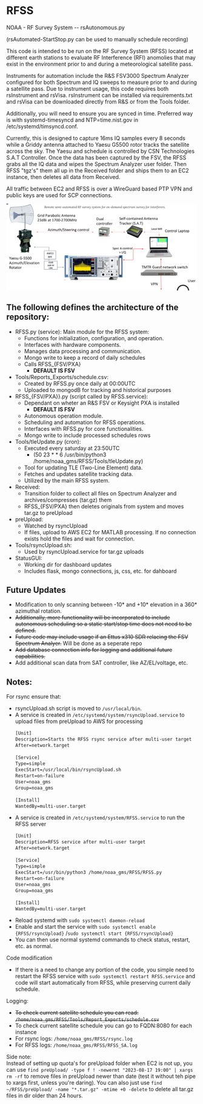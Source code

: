 # RFSS
NOAA - RF Survey System -- rsAutonomous.py

(rsAutomated-StartStop.py can be used to manually schedule recording)

This code is intended to be run on the RF Survey System (RFSS) located at different earth stations to evaluate RF Interference (RFI) anomolies that may exist in the environment prior to and during a meteorological satellite pass.  

Instruments for automation include the R&S FSV3000 Spectrum Analyzer configured for both Spectrum and IQ sweeps to measure prior to and during a satellite pass. Due to instrument usage, this code requires both rsInstrument and rsVisa.  rsInstrument can be installed via requirements.txt and rsVisa can be downloaded directly from R&S or from the Tools folder.

Additionally, you will need to ensure you are synced in time.  Preferred way is with systemd-timesyncd and NTP=time.nist.gov in /etc/systemd/timsyncd.conf.

Currently, this is designed to capture 16ms IQ samples every 8 seconds while a Griddy antenna attached to Yaesu G5500 rotor tracks the satellite across the sky.  The Yaesu and schedule is controlled by CSN Technologies S.A.T Controller.  Once the data has been captured by the FSV, the RFSS grabs all the IQ data and wipes the Spectrum Analyzer user folder.  Then RFSS "tgz's" them all up in the Received folder and ships them to an EC2 instance, then deletes all data from Received.  

All traffic between EC2 and RFSS is over a WireGuard based PTP VPN and public keys are used for SCP connections.

![Alt text](image.png)

## The following defines the architecture of the repository:

* RFSS.py (service): Main module for the RFSS system:
    - Functions for initialization, configuration, and operation.
    - Interfaces with hardware components.
    - Manages data processing and communication.
    - Mongo write to keep a record of daily schedules
    - Calls RFSS_{FSV/PXA}
        - <b>DEFAULT IS FSV</b>
* Tools/Reports_Exports/schedule.csv: 
    - Created by RFSS.py once daily at 00:00UTC
    - Uploaded to mongodB for tracking and historical purposes
* RFSS_{FSV/PXA}}.py (script called by RFSS.service): 
    - Dependant on wheter an R&S FSV or Keysight PXA is installed
        - <b>DEFAULT IS FSV</b>
    - Autonomous operation module.
    - Scheduling and automation for RFSS operations.
    - Interfaces with RFSS.py for core functionalities.
    - Mongo write to include processed schedules rows
* Tools/tleUpdate.py (cron):
    - Executed every saturday at 23:50UTC 
        - (50 23 * * 6 /usr/bin/python3 /home/noaa_gms/RFSS/Tools/tleUpdate.py)
    - Tool for updating TLE (Two-Line Element) data.
    - Fetches and updates satellite tracking data.
    - Utilized by the main RFSS system.
* Received: 
    - Transition folder to collect all files on Spectrum Analyzer and archives/compresses (tar.gz) them
    - RFSS_{FSV/PXA} then deletes originals from system and moves tar.gz to preUpload
* preUpload: 
    - Watched by rsyncUpload
    - If files, upload to AWS EC2 for MATLAB processing.  If no connection exists hold the files and wait for connection.
* Tools/rsyncUpload.sh: 
    - Used by rsyncUpload.service for tar.gz uploads
* StatusGUI:
    - Working dir for dashboard updates 
    - Includes flask, mongo connections, js, css, etc. for dahboard       
## Future Updates
* Modification to only scanning between -10* and +10* elevation in a 360* azimuthal rotation.
* ~~Additionally, more functionality will be incorporated to include autonomous scheduling so a static start/stop time does not need to be defined.~~
* ~~Future code may include usage if an Ettus x310 SDR relacing the FSV Spectrum Analyer.~~ Will be done as a seperate repo
* ~~Add database connection info for logging and additional future capabilities.~~
* Add additional scan data from SAT controller, like AZ/EL/voltage, etc.

## Notes:
For rsync ensure that:
* rsyncUpload.sh script is moved to `/usr/local/bin`.
* A service is created in `/etc/systemd/system/rsyncUpload.service` to upload files from preUpload to AWS for processing
    ```
    [Unit]
    Description=Starts the RFSS rsync service after multi-user target
    After=network.target

    [Service]
    Type=simple
    ExecStart=/usr/local/bin/rsyncUpload.sh
    Restart=on-failure
    User=noaa_gms
    Group=noaa_gms

    [Install]
    WantedBy=multi-user.target

* A service is created in `/etc/systemd/system/RFSS.service` to run the RFSS server 
    ```
    [Unit]
    Description=RFSS service after multi-user target
    After=network.target

    [Service]
    Type=simple
    ExecStart=/usr/bin/python3 /home/noaa_gms/RFSS/RFSS.py
    Restart=on-failure
    User=noaa_gms
    Group=noaa_gms

    [Install]
    WantedBy=multi-user.target

* Reload systemd with `sudo systemctl daemon-reload`
* Enable and start the service with `sudo systemctl enable {RFSS/rsyncUpload}`
/`sudo systemctl start {RFSS/rsyncUpload}`
* You can then use normal systemd commands to check status, restart, etc. as normal.

Code modification</br>
* If there is a need to change any portion of the code, you simple need to restart the RFSS service with `sudo systemctl restart RFSS.service` and code will start automatically from RFSS, while preserving current daily schedule.

Logging:</br>
* ~~To check current satellite schedule you can read: `/home/noaa_gms/RFSS/Tools/Report_Exports/schedule.csv`~~
* To check current satellite schedule you can go to FQDN:8080 for each instance
* For rsync logs: `/home/noaa_gms/RFSS/rsync.log`
* For RFSS logs: `/home/noaa_gms/RFSS/RFSS_SA.log`

Side note:</br> 
Instead of setting up quota's for preUpload folder when EC2 is not up, you can use `find preUpload/ -type f ! -newermt "2023-08-17 19:00" | xargs rm -rf` to remove files in preUpload newer than date (test it without teh pipe to xargs first, unless you're daring).  You  can also just use `find ~/RFSS/preUpload/ -name "*.tar.gz" -mtime +0 -delete` to delete all tar.gz files in dir older than 24 hours.

